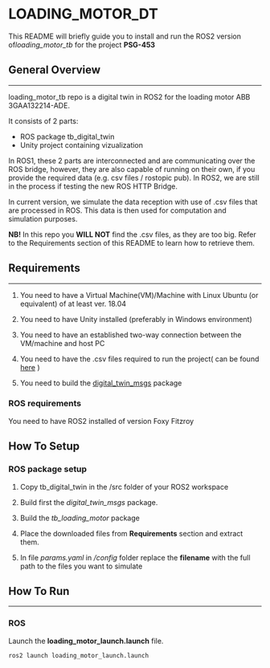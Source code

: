 # LOADING_MOTOR_DT

This README will briefly guide you to install and run the ROS2 version of*loading_motor_tb* for the project **PSG-453**
## General Overview
****

loading_motor_tb repo is a digital twin in ROS2 for the loading motor ABB 3GAA132214-ADE. 

It consists of 2 parts:
- ROS package tb_digital_twin
- Unity project containing vizualization

In ROS1, these 2 parts are interconnected and are communicating over the ROS bridge, however, they are also capable of running on their own, if you provide the required data (e.g. csv files / rostopic pub). In ROS2, we are still in the process if testing the new ROS HTTP Bridge.

In current version, we simulate the data reception with use of .csv files that are processed in ROS. This data is then used for computation and simulation purposes.

**NB!** In this repo you **WILL NOT** find the .csv files, as they are too big. Refer to the Requirements section of this README to learn how to retrieve them. 

## Requirements
****

1. You need to have a Virtual Machine(VM)/Machine with Linux Ubuntu (or equivalent) of at least ver. 18.04

2. You need to have Unity installed (preferably in Windows environment)

3. You need to have an established two-way connection between the VM/machine and host PC

4. You need to have the .csv files required to run the project( can be found [here](https://livettu.sharepoint.com/:f:/s/PSG453PUTprojectgroup/EiC93gX70itHoPBO5sS3aMMBApxqi6LMp3AXtNC7x-fKPA?e=0xOOCw) )

5. You need to build the [digital_twin_msgs](https://github.com/TalTech-PSG453/digital_twin_msgs) package

### ROS requirements

You need to have ROS2 installed of version Foxy Fitzroy

## How To Setup

### ROS package setup

1. Copy tb_digital_twin in the /src folder of your ROS2 workspace

2. Build first the *digital_twin_msgs* package.

3. Build the *tb_loading_motor* package

4. Place the downloaded files from **Requirements** section and extract them.

6. In file *params.yaml* in */config* folder replace the **filename** with the full path to the files you want to simulate
## How To Run
****
### ROS

Launch the **loading_motor_launch.launch** file.

```
ros2 launch loading_motor_launch.launch
```